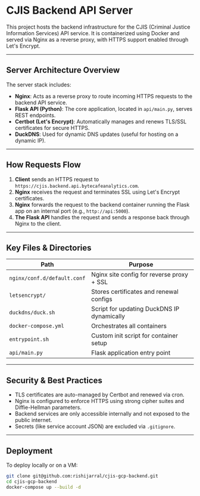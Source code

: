 # CJIS Backend API Server

This project hosts the backend infrastructure for the CJIS (Criminal Justice Information Services) API service. It is containerized using Docker and served via Nginx as a reverse proxy, with HTTPS support enabled through Let's Encrypt.

---

##  Server Architecture Overview

The server stack includes:

- **Nginx**: Acts as a reverse proxy to route incoming HTTPS requests to the backend API service.
- **Flask API (Python)**: The core application, located in `api/main.py`, serves REST endpoints.
- **Certbot (Let's Encrypt)**: Automatically manages and renews TLS/SSL certificates for secure HTTPS.
- **DuckDNS**: Used for dynamic DNS updates (useful for hosting on a dynamic IP).

---

##  How Requests Flow

1. **Client** sends an HTTPS request to `https://cjis.backend.api.bytecafeanalytics.com`.
2. **Nginx** receives the request and terminates SSL using Let's Encrypt certificates.
3. **Nginx** forwards the request to the backend container running the Flask app on an internal port (e.g., `http://api:5000`).
4. **The Flask API** handles the request and sends a response back through Nginx to the client.

---

## Key Files & Directories

| Path                       | Purpose                                            |
|----------------------------|----------------------------------------------------|
| `nginx/conf.d/default.conf`| Nginx site config for reverse proxy + SSL          |
| `letsencrypt/`             | Stores certificates and renewal configs            |
| `duckdns/duck.sh`          | Script for updating DuckDNS IP dynamically         |
| `docker-compose.yml`       | Orchestrates all containers                        |
| `entrypoint.sh`            | Custom init script for container setup             |
| `api/main.py`              | Flask application entry point                      |

---

## Security & Best Practices

- TLS certificates are auto-managed by Certbot and renewed via cron.
- Nginx is configured to enforce HTTPS using strong cipher suites and Diffie-Hellman parameters.
- Backend services are only accessible internally and not exposed to the public internet.
- Secrets (like service account JSON) are excluded via `.gitignore`.

---

##  Deployment

To deploy locally or on a VM:

```bash
git clone git@github.com:rishijarral/cjis-gcp-backend.git
cd cjis-gcp-backend
docker-compose up --build -d
